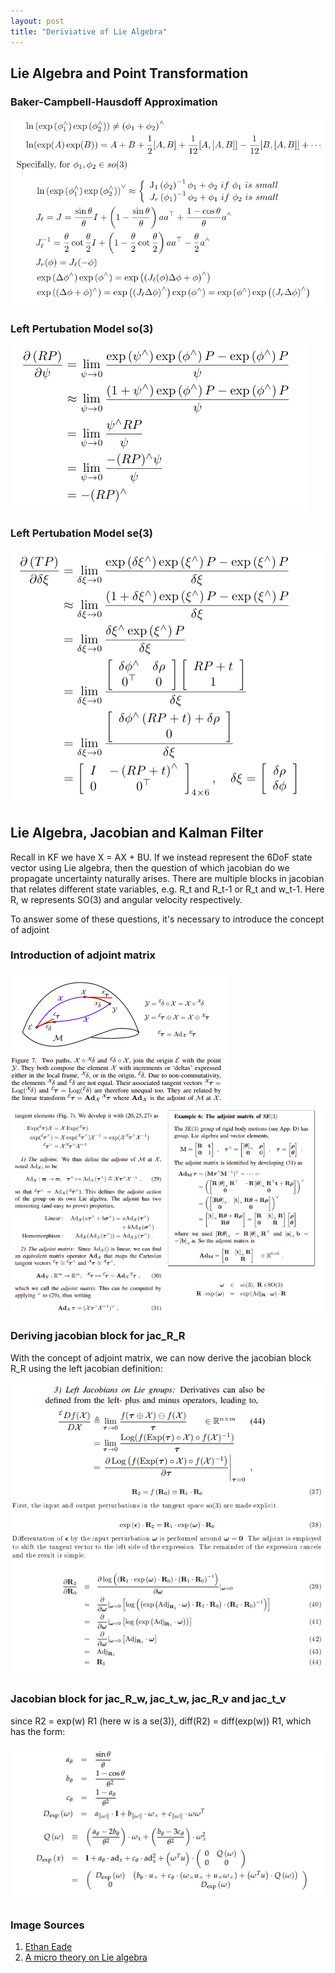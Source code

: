```yaml
---
layout: post
title: "Deriviative of Lie Algebra"
---
```


## Lie Algebra and Point Transformation

### Baker-Campbell-Hausdoff Approximation
<img src="/assets/img/posts/leealgebra_10.png" alt="conversion" class="responsive"/>

### Left Pertubation Model so(3)
<img src="/assets/img/posts/leealgebra_11.png" alt="conversion" class="responsive"/>

### Left Pertubation Model se(3)

<img src="/assets/img/posts/leealgebra_12.png" alt="conversion" class="responsive"/>

## Lie Algebra, Jacobian and Kalman Filter
Recall in KF we have X = AX + BU. If we instead represent the 6DoF state vector using Lie algebra, then the question of which jacobian do we propagate uncertainty naturally arises. There are multiple blocks in jacobian that relates different state variables, e.g. R\_t and R\_t-1 or R\_t and w\_t-1. Here R, w represents SO(3) and angular velocity respectively.

To answer some of these questions, it's necessary to introduce the concept of adjoint

### Introduction of adjoint matrix

<img src="/assets/img/posts/leealgebra_24.png" alt="conversion" class="responsive"/>

<img src="/assets/img/posts/leealgebra_25.png" alt="conversion" class="responsive"/>

### Deriving jacobian block for jac_R_R

With the concept of adjoint matrix, we can now derive the jacobian block R_R using the 
left jacobian definition:

<img src="/assets/img/posts/leealgebra_26.png" alt="conversion" class="responsive"/>

### Jacobian block for jac_R_w, jac_t_w, jac_R_v and jac_t_v

since R2 = exp(w) R1 (here w is a se(3)), diff(R2) = diff(exp(w)) R1, which has the form:

<img src="/assets/img/posts/leealgebra_27.png" alt="conversion" class="responsive"/>


### Image Sources
1. [Ethan Eade](https://ethaneade.com/lie.pdf)
2. [A micro theory on Lie algebra](https://arxiv.org/pdf/1812.01537.pdf)
